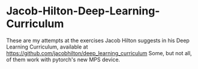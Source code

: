 # Jacob-Hilton-Deep-Learning-Curriculum
These are my attempts at the exercises Jacob Hilton suggests in his Deep Learning Curriculum, available at https://github.com/jacobhilton/deep_learning_curriculum
Some, but not all, of them work with pytorch's new MPS device.
